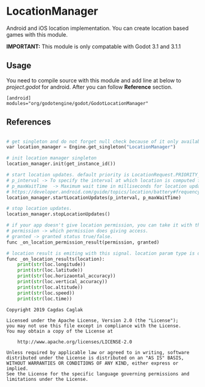 # LocationManager

Android and iOS location implementation. You can create location based games with this module.

__IMPORTANT:__ This module is only compatable with Godot 3.1 and 3.1.1

## Usage

You need to compile source with this module and add line at below to *project.godot* for android. After you can follow __Reference__ section.

    [android]
    modules="org/godotengine/godot/GodotLocationManager"

## References

```python

# get singleton and do not forget null check because of it only available for android and ios.
var location_manager = Engine.get_singleton("LocationManager")

# init location manager singleton
location_manager.init(get_instance_id())

# start location updates. default priority is LocationRequest.PRIORITY_HIGH_ACCURACY
# p_interval -> To specify the interval at which location is computed for your app.
# p_maxWaitTime  -> Maximum wait time in milliseconds for location updates.
# https://developer.android.com/guide/topics/location/battery#frequency
location_manager.startLocationUpdates(p_interval, p_maxWaitTime)

# stop location updates.
location_manager.stopLocationUpdates()

# if your app doesn't give location permission, you can take it with this module(init() func) and get results in this callback.
# permission -> which permission does giving access.
# granted -> granted status true/false.
func _on_location_permission_result(permission, granted)

# location result is emiting with this signal. location param type is dictionary.
func _on_location_results(location):
    print(str(loc.longitude))
    print(str(loc.latitude))
    print(str(loc.horizaontal_accuracy))
    print(str(loc.vertical_accuracy))
    print(str(loc.altitude))
    print(str(loc.speed))
    print(str(loc.time))


```

    Copyright 2019 Cagdas Caglak

    Licensed under the Apache License, Version 2.0 (the "License");
    you may not use this file except in compliance with the License.
    You may obtain a copy of the License at

        http://www.apache.org/licenses/LICENSE-2.0

    Unless required by applicable law or agreed to in writing, software
    distributed under the License is distributed on an "AS IS" BASIS,
    WITHOUT WARRANTIES OR CONDITIONS OF ANY KIND, either express or implied.
    See the License for the specific language governing permissions and
    limitations under the License.
